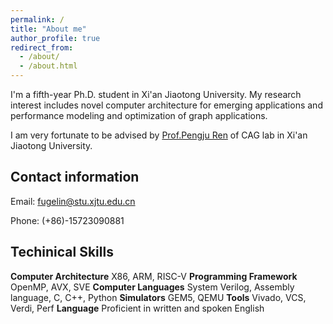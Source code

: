 ```yaml
---
permalink: /
title: "About me"
author_profile: true
redirect_from: 
  - /about/
  - /about.html
---
```


I'm a fifth-year Ph.D. student in Xi'an Jiaotong University. My research interest includes novel computer architecture for emerging applications and performance modeling and optimization of graph applications.

I am very fortunate to be advised by [Prof.Pengju Ren](https://gr.xjtu.edu.cn/web/pengjuren) of CAG lab in Xi'an Jiaotong University.

## Contact information

Email: fugelin@stu.xjtu.edu.cn

Phone: (+86)-15723090881

## Techinical Skills

**Computer Architecture**  X86, ARM, RISC-V
**Programming Framework**  OpenMP, AVX, SVE
**Computer Languages**     System Verilog, Assembly language, C, C++, Python
**Simulators**             GEM5, QEMU
**Tools**                  Vivado, VCS, Verdi, Perf
**Language**               Proficient in written and spoken English
